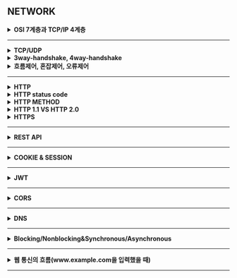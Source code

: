 ## NETWORK


<details>
    <summary><b>OSI 7계층과 TCP/IP 4계층</b></summary>

# OSI 7 계층

컴퓨터 네트워크 프로토콜 디자인과 통신을 계층으로 나누어서 설명한 것.

= 네트워크에서 통신일 일어나는 과정을 7가지 과정으로 나눈 것이다.

![Untitled](image/OSI.png)

## 왜 7 계층으로 나누었을까?

계층을 나눈 이유는 각 계층이 다른 계층에 대해 몰라도 되며, 그로 인해 각 계층의 캡슐화와 은닉이 가능하게 된다. 따라서 어떤 문제가 발생할 경우, 그 문제와 관련된 계층만 살펴보면 되며, 다른 계층을 신경 쓰지 않아도 된다.

사용자 관점에서 보면 통신이 일어나는 흐름을 한눈에 알아보기 쉽고, 이해하기가 쉬워지는 것도 있다.

<aside>
☁️ `TCP/IP` : 범용적으로 사용하는 TCP 프로토콜과 IP 프로토콜을 OSI 7계층에 맞추어 추상화 시킨 모델이다.

</aside>

## 각 7 계층 특징

### Physical Layer

`데이터 전달`

- 이 계층은 주로 전기적, 기계적, 기능적인 특성을 이용해서 **물리적인 통신 케이블**로 데이터를 전송하는 계층이다.
- 이 계층에서 사용되는 통신 단위는 비트(0과 1로 이루어진)로, 데이터를 전달하는 것에만 집중한다.
    - 즉, 데이터가 무엇인지, 내가 받아야 하는 데이터가 무엇인지, 어떤 에러가 있는지에 대해서는 전혀 신경쓰지 않는다.
- 데이터를 전기적인 신호로 변환해서 주고 받는 기능을 하며, 이 계층에는 대표적으로 통신 케이블, 리피터, 허브 등이 있다.

### Data Link Layer

`에러검출`, `흐름제어`

- **물리 계층을 통해 송수신 되는 정보의 오류과 흐름을 관리하여 안전한 정보의 전달을 수행할 수 있도록 도와주는 역할을 한다.**
    - 즉, 통신에서의 오류를 찾고 재전송하는 기능을 수행하는 계층이다.
    - 포인트 투 포인트 간 신뢰성 있는 전송을 보장하기 위한 계층이다.
- 데이터링크 계층에서는 **맥 주소(물리주소)**를 가지고 통신한다.
    - 또, 이 계층에서 주고 받는 것을 **프레임**이라고 하고, 대표적인 장비로는 브릿지, 스위치 등이 있다.
    - 물리주소 : 해당 네트워크에 연결된 접속 장치의 주소

### Network Layer

`라우팅`, `흐름제어`, `오류제어`

- 데이터를 목적지까지 가장 안전하고 빠르게 전달하는 기능을 가진다.
    - 이 계층의 주요 역할은 **라우팅**으로, 경로를 선택하고 주소를 정하고, 경로에 따라 패킷을 전달해준다.
        - 데이터를 연결하는 다른 네트워크를 통해 전달함으로써 인터넷이 가능하게 만드는 계층이다.
    - 이때에는 **IP 주소(논리주소)**를 사용한다.
        - 네트워크 관리자가 직접 주소를 할당하며, 계층적 구조를 가진다.
    - 라우팅, 흐름제어, 세그멘테이션, 오류 제어 등을 수행한다.

### Transport Layer

`흐름제어`, `오류제어`, `오류제어`, `혼잡제어`

- 통신을 활성화하기 위한 계층이다.
    - 보통 TCP 프로토콜을 이용하며, 포트를 열어서 응용 프로그램들이 전송을 할 수 있게 한다.
- 데이터가 왔다면 4계층에서 해당 데이터를 하나로 합쳐서 5계층으로 던져준다.
    - 메시지를 전송 가능한 세그먼트 단위로 캡슐화 하거나, 세그먼트를 다시 메시지로 재조립 하는 역할을 수행
    - 각 세그먼트도 순서번호를 가진다.
- 양 끝단의 사용자들이 신뢰성있는 데이터를 주고 받을 수 있도록 해주어, 상위 계층들이 데이터 전달의 유효성이나 효율성을 생각하지 않도록 해준다.
- 특정 연결의 유효성을 제어한다.
    - **패킷들의 전송이 유효한지 확인하고 전송 실패한 패킷들을 다시 전송한다는 것을 뜻한다.**

### Session Layer

`세션관리`

- 데이터가 통신하기 위한 논리적인 연결을 한다.
    - 목적지 주소를 붙인다.
    - 세션 계층은 네트워크 계층과 다르게 **응용 프로그램 관점에서 봐야 한다.**
        - 세션 설정, 유지, 종료, 전송 중단 시 복구 등의 기능을 가진다.
- 양 끝단의 응용 프로세스가 통신을 관리하기 위한 방법을 제공한다.
    - TCP/IP 세션을 만들고 없애는 책임을 진다.

### Presentation Layer

`데이터표현관리`

- 데이터 표현이 상이한 응용 프로세스의 독립성을 제공하고, 암호화 한다.
- 코드 간의 번역을 담당하여 사용자 시스템에서 데이터의 형식상 차이를 다루는 부담을 계층으로부터 덜어준다.
    - 인코딩, 암호화 등의 동작이 이 계층에서 이루어진다.

### Application Layer

`응용서비스`

- 최종 목적지로서, HTTP, FTP, Telnet 등과 같은 프로토콜이 있다.
- 통신 패킷들은 위의 프로토콜에 의해 모두 처리되며 우리가 사용하는 브라우저나 메일 프로그램 등은 보다 쉽게 프로토콜을 사용하게 해주는 응용 프로그램이다.
    - 즉, 모든 통신의 양 끝단은 HTTP 와 같은 프로토콜이지, 응용 프로그램이 아니다.
- 응용 프로세스와 직접 관계하여 일반적인 응용 서비스를 수행한다.
</details>

---

<details>
    <summary><b>TCP/UDP</b></summary>

### TCP vs UDP

> TCP : 인터넷 상에서 데이터를 메시지의 형태로 보내기 위해 IP와 함께 사용하는 프로토콜
>
- TCP는 **연결형 서비스를 지원**하는 프로토콜로 인터넷 환경에서 기본으로 제공한다.
    - **패킷을 전송하기 위해 논리적 경로를 배정한다.**
    - **가상회선 패킷 교환 방식**을 사용한다.


- 높은 신뢰성을 보장하며, 흐름 제어 및 혼잡 제어를 담당한다.
    - 3-handshaking, 연결 지향형 서비스로 높은 신뢰성을 가지는 것이다.
    - 전송 순서를 보장한다.
        - 패킷에 부여한 번호를 통해 순서를 파악한다.
- 연결 지향형이기 때문에 UDP보다 속도가 느리다.
    - 데이터의 흐름 제어나 혼잡 제어와 같은 기능을 하는데, 이 기능들은 CPU를 사용하기 때문에 속도에 영향을 준다.
- 전이중, 점대점 방식이다.

즉, TCP는 연속성 보다는 신뢰성 있는 전송이 중요할 때에 사용하는 프로토콜이라고 할 수 있다.

> UDP : 데이터를 데이터그램 단위로 처리하는 프로토콜
>
- **데이터그램**이란 독립적인 관계를 지니는 패킷이라는 뜻으로, UDP의 빠른 속도가 가능하도록 한다.
- **비연결형 프로토콜**로, 연결을 위해 할당하는 논리적인 경로가 없다.
    - 각각의 패킷은 다른 경로로 전송되고, 전송된 패킷은 다른 경로로 독립적으로 처리하게 된다.
    - 각 패킷은 최적의 경로를 선택하여 간다.
    - 즉, 패킷의 순서가 다를 수 있다는 것!
- 정보를 주고 받을 때 정보를 보내거나 받는 신호 절차를 거치지 않는다.
- UDP 헤더의 CheckSum 필드를 통해 최소한의 오류만 검출한다.
- 신뢰성이 낮지만, TCP보다 속도가 빠르다.
    - 패킷을 순서에 맡게 재조립하거나, 패킷에 순서를 부여하는 과정이 없고, 흐름 제어 또는 혼잡 제어와 같은 기능도 없기 때문에 속도가 빠르다.
    - 네트워크 부하가 적다는 장점이 있지만 신뢰성이 낮은 것이 단점이다.

즉, UDP는 신뢰성보다는 연속성이 중요한 서비스, 예를 들면 실시간 서비스에 자주 사용된다.
</details>

<details>
    <summary><b>3way-handshake, 4way-handshake</b></summary>

- 3-way handshaking 과정을 통해 연결을 설정하고, 4-way handshaking 을 통해 해제한다.
    - `3-handshaking` : 목적지와 수신지를 확실히 하여 정확한 전송을 보장하기 위해 세션을 수립하는 과정


    ☁️ 3-handshaking
    1. SYN : 클라이언트는 ISN을 담아 SYN을 보낸다.
    *(ISN : 새로운 TCP연결의 첫번째 패킷에 할당된 임의의 시퀀스 번호, 초기 네트워크 할당을 위한 고유 시퀀스 번호)*

    2. SYN + ACK : 서버는 클라이언트의 SYN을 수신하고, 서버의 ISN을 보내며 승인번호로 클라이언트의 ISN + 1을 보낸다.

    3. ACK : 클라이언트는 서버의 ISN + 1 한 값인 승인번호를 담아 ACK를 서버에 보낸다.

  이 과정을 통해 신뢰성이 구축된다.


    ☁️ 4-handshaking
    1. 클라이언트가 연결을 닫으려고 할 때 FIN으로 설정된 세그먼트를 보낸다.
    그리고 클라이언트는 FIN_WAIT_1 상태로 들어가고 서버의 응답을 기다린다.

    2. 서버는 클라이언트로 ACK라는 승인 세그먼트를 보낸다. 그리고 해당 서버는 CLOSE_WAIT 상태에 들어간다. 그리고 클라이언트는 FIN_WAIT_2 상태에 들어간다.

    3. 서버는 ACK를 보내고 일정 시간 후에 클라이언트에 FIN이라는 세그먼트를 보낸다.

    4.  클라이언트는 TIME_WAIT 상태가 되고 다시 서버로 ACK를 보내서 서버는 CLOSED 상태가 된다.
        이후 클라이언트는 **어느 정도의 시간을 대기한 후** 연결이 닫히고 클라이언트와 서버의 모든 자원의 연결이 해제된다.

        ———————————————————————————————————————————-

        **왜 일정 시간을 기다리고 끝낼까?** 🤔
        
        → 첫번째는 `지연 패킷`이 발생할 경우를 대비하기 위함이다. 패킷이 뒤늦게 도달하고 이를 처리하지 못한다면 데이터 무결성 문제가 발생한다.

  두번째는 `두 장치가 연결이 닫혔는지 확인`하기 위함이다. 만약 서버가 끝내도 된다라고 보내는 상태에서 닫히게 되면 다시 새로운 연결을 하려고 할 때 서버의 상태가 줄곧 끝내도 된다는 상태이기 때문에 접속 오류가 나타나게 된다.

</details>

<details>
    <summary><b>흐름제어, 혼잡제어, 오류제어</b></summary>

`흐름제어`

- 데이터를 송신하는 곳과 수신하는 곳의 **데이터 처리 속도를 조절**하여 수신자의 버퍼 오버플로우를 방지하는 것.

`혼잡제어`

- 네트워크 내의 패킷 수가 넘치게 증가하지 않도록 방지하는 것.

`오류제어`

- 전송시 오류나 분실한 프레임을 찾아 재전송
- 프레임 중복을 막기 위한 메커니즘도 사용한다.

`접근제어`

- 같은 링크에 다수 장치가 연결되어 있을 때, 주어진 순간에 링크를 사용하는 장치 결정
</details>

---

<details>
    <summary><b>HTTP</b></summary>

# HTTP

- HTTP란 서버/클라이언트 모델을 따라 데이터를 주고 받기 위한 프로토콜이다.

  → 수신자 측에 의해 요청이 초기화되는 프로토콜이다.

- 인터넷에서 하이퍼텍스트를 교환하기 위한 통신 규약으로 80번 포트를 기본 포트로 사용하고 있다.
  - 서버가 80번 포트에서 요청을 기다리고 있고, 클라이언트는 80번 포트로 요청을 보내게 된다.
- HTTP는 World-Wide-Web 기반에서 세계적인 정보를 공유하는데 큰 역할을 하였다.

## HTTP 구조

- HTTP는 애플리케이션 레벨의 프로토콜로, TCP/IP 위에서 작동한다.
- 상태를 가지지 않는 무상태(Stateless) 프로토콜이고, Method, Path, Version, Headers, Body 등으로 구성된다.
- 클라이언트가 요청(request)하면 서버가 응답(reponse) 하는 형태이다.
- HTTP는 평문 그대로를 담아 전달하기 때문에 보안 측면에서는 우수하지 않다.

### 클라언트와 서버를 분리한 이유?

- 클라이언트는 UI에 집중할 수 있고, 서버는 데이터를 다루는 데에만 집중할 수 있다.
  - 즉, 각 역할을 나누고 해당 역할에만 책임을 부여하여 독립적으로 고도화할 수 있게 하였다.

## HTTP 특징

### 무상태성(stateless)

- `무상태` : 클라이언트와 서버 사이에 **상태를 유지하지 않는다.**
  - 통신에 필요한 모든 상태 정보를 클라이언트가 가지고 있고, 서버와 통신하는 경우 데이터를 실어보낸다.
    - 서버의 관점에서는 단순히 데이터를 받아 응답만 해주면 되기 때문에 **상태 유지에 대한 부하가 감소한다.**
    - 상태 정보를 서버가 저장하지 않으므로 특정 서버에서 문제가 있을 경우 **다른 서버를 사용해서 다시 요청을 처리할 수 있다.**

      → 만약 상태가 있는 서버라면 해당 상태 값을 다른 서버는 모르기 때문에 대신 사용할 수 없음.

- 따라서 서버 확장(스케일아웃)이 용이하다는 장점이 따라오지만, 항상 클라이언트가 요청에 필요한 데이터를 담아 전달하기 때문에 메모리를 더 많이 사용하게 된다는 단점이 있다.
- 따라서 HTTP 통신은 데이터를 전송할 때마다 연결하고 바로 끊어버린다.


    🤔 HTTP 통신에서 상태를 유지할 수 있는 방법은 없을까?
    - 쿠키 : 브라우저에 저장하는 것을 말한다.
    - 세션 : 서버에 사용자 정보를 저장하는 것을 말한다.
    - 토큰 : 보호할 데이터를 토큰화하여 원본 데이터 대신 인증용으로 사용하는 것을 말한다.


### 비연결성(Connectionless)

- HTTP는 연결을 유지하지 않는다.
  - 이 특징 덕분에 서버 자원을 매우 효율적으로 사용할 수 있다.
- 연결이 유지되지 않기 때문에 연결을 위한 리소스가 줄게 되어 더 많은 요청을 처리할 수 있게 된다.
- 하지만 매번 요청마다 다시 연결을 새롭게 해야한다는 것이므로, 연결/해제에 대한 오버헤드가 발생한다는 단점도 있다.
- HTTP는 해당 문제를 해결하기 위해 `HTTP 지속 연결(KeepAlive)`이라는 것을 통해 해결하고자 한다.
  - 소켓 연결을 일정 시간 동안 더 유지함으로써, 필요한 자원들을 모두 다운받을때까지 연결이 종료되지 않고, 요청/응답이 반복된 뒤 종료된다.
</details>

<details>
    <summary><b>HTTP status code</b></summary>

## HTTP 상태코드

- 클라이언트가 보낸 요청의 처리 상태를 응답에서 알려주는 기능을 한다.
- 100 ~ 500번대 숫자로 이루어져 있다.
- `1XX` (정보) : 서버가 요청을 수신했으며, 계속 처리 중임을 나타내는 **중간 응답**이다.
- `2XX` (성공) : 클라이언트의 요청이 성공했음을 나타낸다.
- `3XX`(리디렉션) : 클라이언트가 요청을 완료하기 위해 **리디렉션과 같은 추가 작업을 수행해야 함**을 나타낸다.
- `4XX` (클라이언트 오류) : 누락되거나 잘못된 매개변수와 같은 클라이언트 요청으로 오류가 있음을 나타낸다.
- `5XX` (서버 오류) : 요청을 처리하는 동안 서버 측에서 오류가 발생했음을 나타낸다.
</details>

<details>
    <summary><b>HTTP METHOD</b></summary>

## HTTP 메서드

- 서버에 주어진 리소스에 수행하길 원하는 행동, 서버가 수행해야 할 동작을 지정하는 요청을 보내는 방법에 해당한다.
- 주요 메소드
  - `GET` : 리소스 조회
    - 정적 자원을 조회할 수 있고, 동적 자원도 조회할 수 있다.
      - 동적 자원은 쿼리 파라미터, Path 파라미터 등을 활용하며 조회할 수 있다.
  - `POST` : 요청 데이터 처리, 주로 등록에 사용한다.
    - 메시지 바디에 요청에 필요한 데이터를 전달하면 서버가 해당 바디의 데이터를 처리하여 업데이트한다.
    - 주로 전달된 데이터로 신규 리소스를 등록하거나 프로세스를 처리하는데에 사용한다.
  - `PUT` : 리소스를 대체(덮어쓰기), 해당 리소스가 없으면 생성한다.
    - 리소스를 대체(수정)하는 메소드
    - 있으면 수정하고, 없으면 새로 생성한다.
  - `PATCH` : 리소스 부분 변경
    - 리소스 일부 부분을 변경하는 메소드
  - `DELETE` : 리소스 삭제
- 기타 메소드
  - HEAD : GET과 동일하지만 메시지 부분(Body)을 제외하고, 상태 줄과 헤더만 반환
    - 리소스를 받지 않고 찾는 것만 원하는 경우, 즉 상태 코드만 확인하고 싶은 경우 사용할 수 있다.
  - OPTIONS : 대상 리소스에 대한 통신 가능 옵션(메서드)을 설명(주로 CORS에서 사용)
    - 본 요청을 하기 전에 안전한지 미리 검사하는 것으로, 서버의 지원 가능한 HTTP 메서드와 출처를 응답 받아 CORS 정책을 검사하기 위해 사용한다.
  - CONNECT : 대상 자원으로 식별되는 서버에 대한 터널을 설정
  - TRACE : 대상 리소스에 대한 경로를 따라 메시지 루프백 테스트를 수행
    - 일종의 검사용으로 서버에 도달 했을 때 최종 패킷의 요청 패킷 내용을 받을 수 있어, 요청했던 패킷 내용과 응답 받은 패킷 내용을 비교하여 변조 유무를 확인할 수 있다.



    ☁️ HTML Form은 GET과 POST만 가능하다.
    HTML Form을 통해 전송된 데이터는 쿼리 파라미터로 전달된다.

--

    ☁️ PUT vs PATCH
    PUT 메소드는 요청한 URI에 담긴 페이로드의 자원으로 대체하는 메서드라고 설명한다. 여기서 대체한다는 의미는 자원을 변경하기도 하는 것이고, 새로운 자원으로 교체한다는 뜻도 있다.

    1. 만약 요청한 URI 아래에 자원이 존재하지 않는다면
    자원이 존재하지 않으면 앞서 말한 것처럼 새로운 자원으로 저장한다.

    2. 요청한 URI 아래에 자원이 존재한다면
    페이로드에 담긴 정보를 이용하여 새로운 자원을 만들어 기존에 존재하던 자원을 대체한다.
    —————————————————————————————————————————————-
     PATCH 메소드는 요청한 자원에 대한 부분적인 수정을 적용하기 위한 메서드로, **PUT 메서드를 사용하는 클라이언트는 해당 자원의 상태를 모두 알고 있다고 가정되어야 한다**는 주의점이 있다.

    즉, PUT 메서드를 통해 전달된 페이로드만으로도 자원의 전체 상태를 나타낼 수 있어야 한다는 것이다.
    PUT 메서드를 통해 전달되는 페이로드는 새로운 자원으로 대체될 수 있기 때문에 반드시 완전한 상태를 가져야 하고, 만약 그렇지 않으면 null 값을 가진 빈 필드가 존재할 수 있게 된다.

    하지만 PATCH 메소드는 그렇지 않기 때문에 부분적인 수정으로 사용할 수 있는 것이다.
    이 부분은 `멱등성`에서 더욱 드러난다.


### 멱등성

- **여러 번 동일한 요청을 보냈을 때 서버에 미치는 의도된 영향이 동일한 경우**, 멱등성이 있다고 말한다.
- SAFE 요청들(GET, HEAD 등)에 더해 PUT, DELETE 가 멱등한 메소드이다.
- 멱등성은 왜 필요할까? 🤔
  - `요청의 재시도` 때문이다.
  - HTTP 요청이 멱등하다면 요청이 실패한 경우 재요청을 보내도 의도한 결과가 동일하기 때문에 안전하다. 하지만 멱등하지 않다면 의도한 결과가 아닌 예상치 못한 결과를 초래할 수 있다.
  - 따라서, 클라이언트는 멱등성을 고려하여 재시도 요청을 시도해야 한다.
- **POST와 PATCH 메서드는 멱등하지 않은 메서드이다.**
  - POST는 새로운 리소스를 계속해서 생성하기 때문에 동일한 요청을 여러번 보내면 동일한 리소스가 여러 개 생길 수 있기 때문이다.
  - PATCH는 메서드 자체가 멱등이면서 멱등이지 않게 설계할 수 있기 때문이다.
    - 예를 들어, 단순히 리소스를 수정하도록 구현되어 있다면 멱등성을 가질 수 있지만, 해당 요청에 의해 값이 일정하게 증가하도록 하거나, 요청에 의존하여 값이 변경된다면 해당 요청은 멱등성을 가지지 않는다.
- **DELETE 메서드가 멱등한 메서드인 이유는?**
  - DELETE 요청을 처음에 보내면 해당 리소스는 성공적으로 삭제될 것이다. 그 이후 동일한 요청을 보냈을 때 리소스가 존재하지 않기 때문에 DELETE 요청은 처리되지 않고 404 NOT FOUND를 반환할 것이다. 따라서, 의도한 결과가 그대로 유지되기 때문에 멱등하다고 한다.
</details>

<details>
    <summary><b>HTTP 1.1 VS HTTP 2.0</b></summary>

## HTTP 1.1 vs HTTP 2.0

### HTTP 1.1

- 현재 가장 많이 사용하는 버전이며, **기본적으로 커넥션 하나당 하나의 요청을 처리하도록 설계되어 있다.**
  - 그렇기 때문에 동시 전송 문제와 다수의 리소스를 처리하기에 속도와 성능 이슈를 가지고 있다.
  - 이로 인해 HTTP 1.1이 가진 문제는 다음과 같다.
    - `Head Of Line Blocking`(특정 응답 지연) : 우선 처리 요청의 응답이 지연되어 다음 요청이 무한 대기 상태가 된다.
    - `Round Trip Time` 증가 : 하나의 커넥션에 하나의 요청을 처리하기 때문에 요청별로 커넥션이 생성되며, 이로 인해 3-way handshake가 반복적으로 일어나게 되어 불필요한 Round Trip Time이 증가하게 되어 네트워크 지연을 초래하는 것.
    - `헤비한 헤더 구조` : 매 요청마다 중복된 헤더값을 전송하게 되어 헤더 값이 크다.
- HTTP 1.1에 추가된 기능은 다음과 같다.
  - `Persistent connection` (지속 연결)
  - `Pipelining` : 하나의 커넥션에서 응답을 기다리지 않고 순차적인 여러 요청을 연속적으로 보내 그 순서에 맞춰 응답을 받는 방식으로 지연 시간을 줄인다.
    - 하지만 Head Of Line Blocking과 같이 문제점이 많아 없어졌다.
- 우리가 대부분 이용하는 기능은 HTTP 1.1에 만들어진 것이며 2는 성능 개선에 초점을 맞추었다.

### HTTP 2.0

- HTTP 1.1을 해결하고자 등장하였으며, HTTP 2.0은 성능 뿐만 아니라 속도 면에서도 1.1 보다 월등했다.
- `Multiplexed Streams`
  - 한 커넥션에 여러 개의 메시지를 동시에 주고 받을 수 있다.
- `Stream Prioritization`
  - 요청 리소스간의 의존관계(우선순위)를 설정할 수 있다.
  - 리소스 간의 우선순위를 정해 더 빠르게 처리할 수 있는 요청을 먼저 처리하도록 할 수 있어 지연을 방지할 수 있다.
- `Server Push`
  - HTML 문서 상에 필요한 리소스를 클라이언트 요청 없이 보낼 수 있다.
- `Header Compression`
  - Header 정보를 HPACK 압축방식을 이용하여 압축 후 전송한다.
</details>

<details>
    <summary><b>HTTPS</b></summary>

# HTTPS

<aside>
☁️ HyperText Transfer Protocol over Secure Socket Layer

</aside>

- **HTTP의 보안적 약점을 보완한 프로토콜이다.**
- TCP 연결이 이루어진 후 TLS를 통해 암호화 설정이 되고 통신을 하는 방식으로 이루어진다.
- HTTPS는 기본 TCP/IP 포트로 443번 포트를 사용한다.
- 소켓 통신에서 일반 텍스트를 이용하는 대신에, 웹 상에서 정보를 암호화하는 **`SSL`이나 `TLS 프로토콜`을 통해 세션 데이터를 암호화한다.**
  - SSL, TLS 모두 기밀성, 데이터 무결성, ID 및 디지털 인증서를 사용한 인증을 제공하는 것이다.
  - 이를 통해 데이터의 적절한 보호를 보장한다.
  - 보호의 수준은 웹 브라우저에서의 구현 정확도와 서버 소프트웨어, 지원하는 암호화 알고리즘에 달려있다.

## SSL과 TLS

- SSL 인증서는 사용자가 사이트에서 제공하는 정보를 암호화한다.
- TLS 안에 SSL이 속한다.

### 인증서의 장점

- 암호화되어 전송되는 데이터는 중간에 누가 훔치거나 조작하려해도 암호화되어 있어 해독할 수 없다.
- 클라이언트가 접속하려는 서버가 신뢰할 수 있는 서버인지 확인할 수 있다.
  - 자신이 가진 공개키로 해독이 가능하다면 자신이 요청한 서버가 연결되는 비밀키로 암호화했다는 것이 보장되기 때문에
- SSL 통신에 사용할 공개키를 클라이언트에게 제공한다.

## HTTPS 의 원리

- 공개키 알고리즘 방식을 사용한다.
  - 암호화, 복호화할 수 있는 서로 다른 키를 이용한 암호화 방식을 사용하는 것.
  - **공개키로 암호화 하면 개인키로만 복호화 할 수 있다.** = 개인키는 소유한 사람만 가지므로 소유한 사람만 볼 수 있다.
  - **개인키로 암호화 하면 공개키로만 복호화할 수 있다.** = 공개키는 모두 공개되어 있으므로 인증된 정보임을 알려 신뢰성을 보장할 수 있다.
- 공개키 알고리즘 방식은 대칭키에 비해 느리다.
  - 그래서 **실제 전송되는 데이터의 암호화에는 대칭키 암호화 방식**을 사용하고 **키 교환에 공개키 암호화를 사용**하여 속도를 해결하고 있다.
  - HTTPS 연결 과정에서 서버와 클라이언트는 세션키를 교환한다.
    - 세션키 : 데이터를 암호화하기 위해 사용되는 대칭키
    - 세션키를 주고받기 위해 공개키(비대칭키) 방식을 사용한다.

## HTTPS의 동작 과정

1. 클라이언트가 서버로 최초 연결을 시도한다.
2. 서버는 공개키(인증서)를 클라이언트에게 넘겨준다.
3. 클라이언트는 인증서의 유효성을 검사하고 세션키를 발급한다.
4. 클라이언트는 세션키를 보관하고 추가로 서버의 공개키로 세션키를 암호화하여 서버로 전송한다.
5. 서버는 개인키로 세션키를 복호화하여 세션키를 얻고, 클라이언트와 동일한 세션키를 가지게 되어 데이터 전달이 가능해진다.
</details>

---

<details>
    <summary><b>REST API</b></summary>

# REST

    ✏️ Representational State Transfer


- 자원을 이름(자원의 표현)으로 구분하여 해당 자원의 상태(정보)를 주고 받는 모든 것.
- REST는 기본적으로 웹의 기존 기술과 HTTP 프로토콜을 그대로 활용하기 때문에 웹의 장점을 최대한 활용할 수 있는 아키텍쳐 스타일이다.
  - 네트워크 상에서 Client와 Server 사이의 통신 방식 중 하나이다.
- 자원의 표현으로 자원의 상태를 전달한다.
  - 자원 : 해당 소프트웨어가 관리하는 모든 것
  - 자원의 표현 : 그 자원을 표현하기 위한 이름
  - 데이터가 요청되어지는 시점에서 자원의 상태(정보)를 전달한다.
- 즉, HTTP URI를 통해 자원을 명시하고 HTTP 메소드를 통해 해당 자원에 대한 CRUD Operation을 적용하는 것을 의미한다.

> *REST는 자원 기반의 구조 설계의 중심에 Resource가 있고 HTTP 메소드를 통해 리소스를 처리하도록 설계된 아키텍쳐를 의미한다. 이미지, 텍스트, DB 내용 등의 모든 자원에 대해 고유한 ID를 부여하고 그것을 HTTP URI에 부여한다.*
>

## REST 아키텍쳐가 필요한 이유는?

- 애플리케이션 분리 및 통합이 가능해진다.
- 다양한 클라이언트를 도입할 수 있다.
  - 최근 서버 프로그램은 다양한 브라우저와 안드로이드, IOS와 같은 모바일에도 통신이 가능해야 한다.
  - 멀티 플랫폼에 대한 지원을 위해 서비스 자원에 대한 아키텍쳐를 세우고 이용한 방법을 모색한 결과가 REST이다.


### REST 아키텍쳐의 장점

- HTTP 프로토콜의 인프라를 그대로 사용하므로 REST API 사용을 위한 별도의 인프라를 구축할 필요가 없다.
  - HTTP 프로토콜의 사용으로 HTTP를 사용하는 모든 플랫폼에서 사용이 가능하다.
- REST API 메시지가 의도하는 바를 명확하게 나타내므로 의도하는 바를 쉽게 파악할 수 있다.
- 서버와 클라이언트의 역할을 명확하게 분리한다.

### REST 아키텍쳐의 단점

- HTTP 메소드 형태가 제한적이다.
- 구형 브라우저가 아직 제대로 지원해주지 못하는 부분이 존재한다.

## REST 구성 요소

- 자원(Resource)
  - 모든 자원에 고유한 ID가 존재하고 이 자원은 서버에 존재한다.
  - 자원을 구별하는 고유한 ID가 있으며, 그 ID는 HTTP URI이다.
  - 클라이언트는 URI를 이용하여 특정 자원을 지정하고 해당 자원의 상태(정보)에 대한 조작을 서버에 요청한다.
- 행위(Verb)
  - HTTP 프로토콜의 메소드를 사용한다.
  - HTTP 프로토콜은 GET, POST, PUT, DELETE와 같은 메서드를 제공한다.
- 표현(Representation of Resource)
  - 클라이언트가 자원의 상태(정보)에 대한 조작을 요청하면 서버는 이에 적절한 응답을 보낸다.
  - REST에서 하나의 자원은 JSON, XML, TEXT, RSS 등 여러 형태의 표현으로 나타내어질 수 있다.
  - JSON 혹은 XML을 통해 데이터를 주고 받는 것이 일반적이다.


## REST 특징

### 서버-클라이언트 구조

- 자원이 있는 쪽이 서버, 자원을 요청하는 쪽이 클라이언트이다.
  - REST 서버 : API를 제공하고 비즈니스 로직 처리 및 저장을 책임진다.
  - 클라이언트 : 사용자 인증이나 context(세션, 로그인 정보) 등을 직접 관리하고 책임진다.
- 서로 간 의존성이 줄어든다.

### 무상태

- HTTP 프로토콜은 무상태 프로토콜이므로 REST 역시 무상태성을 갖는다.
- 클라이언트의 context를 서버에 저장하지 않난다.
  - 세션과 크키와 같은 context 정보를 신경쓰지 않아도 되므로 구현이 단순해진다.
- 서버는 각각의 요청을 완전히 별개의 것으로 인식하고 처리한다.
  - 각 API 서버는 클라이언트의 요청만을 단순 처리한다.
  - 이전의 요청이 다음의 요청에 연관되지 않고 독립적이다.
  - 서버 처리 방식에 일관성을 부여하고 부담이 줄어들며, 서비스의 자유도가 높아진다.

### 캐시 처리 가능

- 웹 표준 HTTP 프로토콜을 그대로 사용하므로 웹에서 사용하는 기존의 인프라를 그대로 활용할 수 있다.
  - HTTP 가 가진 기능 중 캐싱 기능을 적용할 수 있다.
- 대량의 요청을 효율적으로 처리할 수 있다.
- 캐시 사용을 통해 응답 시간이 빨라지고, REST 서버 트랜잭션이 발생하지 않기 때문에 전체 응답시간, 성능, 서버의 자원 이용룰을 향상시킬 수 있다.

### 계층화

- 클라이언트는 REST API 서버만 호출한다.
- REST 서버는 다중 계층으로 구성될 수 있다.
  - 순수 비즈니스 로직을 수행하고 그 앞단에 보안, 로드밸런싱, 암호화, 사용자 인증 등을 추가하여 구조 상의 유연성을 줄 수 있다.
- 프록시 게이트웨이 같은 네트워크 기반의 중간 매체를 사용할 수 있다.

### 인터페이스 일관성

- URI로 지정한 리소스에 대한 조작이 통일되고 한정적인 인터페이스로 수행한다.
- HTTP 표준 프로토콜에 따르는 모든 플랫폼에서 사용이 가능하며, 특정 언어나 기술에 종속되지 않는다.

# REST API

## API란

- 정의 및 프로토콜 집합을 사용하여 두 소프트웨어 구성 요소가 서로 통신할 수 있게 하는 메커니즘이다.
- 요청과 응답을 사용하여 두 애플리케이션이 서로 통신하는 방법을 정의한 것이라고 할 수 있다.
  - 개발자가 요청과 응답을 구성하는 방법에 대한 정보가 담겨있다.

## REST API란

- REST 기반으로 서비스 API를 구현한 것을 말한다.
- 최근 OPEN API, 마이크로 서비스 등을 제공하는 업체 대부분은 REST API를 제공한다.
- 시스템을 분산해 확장성과 재사용성을 높여 유지보수 및 운용을 편리하게 할 수 있다.

## REST API 설계 기본 규칙

### ⚖️ URI는 정보의 자원을 표현해야 한다.

- 자원은 동사보다는 `명사`를, 대문자보다는 `소문자`를 사용해야한다.
- 자원의 하나에 대한 이름으로는 단수 명사를 사용해야 한다.
- 자원의 모음에 대한 이름으로는 복수 명사를 사용해야 한다.
- 클라이언트에서 사용하는 자원 저장소 이름으로는 복수 명사를 사용해야 한다.

### ⚖️ 자원에 대한 행위는 HTTP Method로 표현한다.

- HTTP URI에 HTTP Method가 들어가면 안된다.
- URI에 행위에 대한 동사 표현이 들어가면 안된다.
- 경로 부분 중 변하는 부분은 `유일한 값`으로 대체한다.

### ⚖️ 슬래시 구분자는 계층 관계를 나타내는데 사용한다.

- URI 마지막 문자로 슬래스(/)를 포함하지 않는다.
  - 혼동을 주지 않기 위해 URI 경로의 마지막에는 슬래시(/)를 사용하지 않는다.
- URI에 포함되는 모든 글자는 리소스의 유일한 식별자로 사용되어야 하며, URI가 다르다는 것은 리소스가 다르다는 것이다.

### ⚖️ 하이픈은 가독성을 위해 사용하며, 밑줄은 사용하지 않는다.

- 하이픈(-)은 불가피하게 긴 URI 경로를 사용하게 된 경우에 가독성을 위해 사용한다.
- 밑줄은 보기 어렵거나 밑줄 때문에 문자가 가려지기도 하기 때문에 가독성을 위해 사용하지 않는다.

### ⚖️ 파일 확장자는 URI에 포함하지 않는다.

- REST API에서는 메시지 바디 내용의 포맷을 나타내기 위한 파일 확장자를 URI안에 포함시키지 않는다.
  - Accept Header를 사용하여 파일 확장자를 나타낸다.

## RESTful

- 일반적으로 REST라는 아키텍쳐를 구현하는 웹 서비스를 나타내기 위해 사용되는 용어이다.
- REST API를 제공하는 웹 서비스를 RESTful 하다고 할 수 있다.
- 이해하기 쉽고 사용하기 쉬운 REST API를 만드는 것이 목적이며, 성능 향상에 궁극적인 목표가 있는 것은 아니다.
</details>

---

<details>
    <summary><b>COOKIE & SESSION</b></summary>
</details>

---

<details>
    <summary><b>JWT</b></summary>

## 왜 토큰 기반의 인증을 더 사용할까?

### 쿠키

- 보안에 취약하다.
  - 요청시 쿠키의 값을 그대로 보내기 때문에 유출 및 조작 당할 위험이 존재한다.
- 쿠키에는 용량 제한이 있어 많은 정보를 담을 수 없다.
- 웹 브라우저마다 쿠키에 대한 지원 형태가 다르기 때문에 브라우저 간 공유가 불가능하다.
- 쿠키의 사이즈가 커질수록 네트워크에 부하가 심해진다.

### 세션

- 세션 ID 자체에는 유의미한 개인정보를 담고 있지 않아 노출되어도 상관없지만, 해커가 ID 자체를 탈취하여 클라이언트인척 위장할 수 있다는 한계가 존재한다.
  - 세션 ID를 서버에 저장해놔야 하기 때문에 Stateless를 위배한다. 즉, 클라이언트의 인증 상태를 저장해두는 것이기 때문에 stateful 하다.
- 서버에서 세션 저장소를 사용하기 때문에 요청이 많아지면 서버에 부하가 심해진다.
  - 데이터베이스에 세션 정보를 가지고 있어 이를 조회하는 과정이 필요하기 때문에 많은 오버헤드가 발생한다.

### 토큰 기반

- 클라이언트에 토큰이 저장되기 때문에 서버의 부담을 덜 수 있다.
- 토큰 자체에 데이터가 들어있기 때문에 클라이언트에게 받은 후에 위조되었는지 판별이 가능하다.
- 웹 뿐만 아니라 앱 환경에서도 사용가능하다.

**토큰 사용 방식의 단점**

- 쿠키/세션과 다르게 토큰 자체의 데이터 길이가 길어, 인증 요청이 많아질수록 네트워크 부하가 심해질 수 있다.
- Payload 자체는 암호화되지 않기 때문에 유저의 중요한 정보는 담을 수 없다.
- 토큰을 탈취당하면 대처하기가 어렵다.
  - 따라서 사용 기간을 제한하는 식으로 극복하고 있다.

# JWT

<aside>
☁️ JSON Web Token

</aside>

- 인증에 필요한 정보들을 암호화시킨 JSON 토큰
- HTTP 헤더에 토큰을 실어 서버가 클라이언트를 식별하는 방식이다.
- JSON 데이터를 Base64 URL-safe Encode를 통해 인코딩하여 직렬화한 것이며, 토큰 내부에 위변조 방지를 위해 개인키를 통한 전자서명도 들어있다.
- 사용자가 JWT를 헤더에 담은 요청을 보내면 서버는 해당 토큰의 서명을 검증하는 과정을 통해 인증이 완료된다.
- 어찌됐든 JWT는 흔히 사용할 수 있는 인코딩 알고리즘을 사용하고 있기 때문에 해당 서버가 아니더라도 그 값들을 확인할 수 있다.
  - 따라서, payload에는 단순히 식별을 하기 위한 정보만을 담아두어야 한다.

> *payload의 내용이 디코드되어 확인될 수 있어도 상관 없도록 비민감정보이면서 식별할 수 있는 값이여야 하고, 해당 토큰이 유효한지 서버에서 반드시 확인하여, 이것이 믿을만한 정보인지 확인해야 한다. 토큰이 노출되어도 전자 서명은 비밀키가 유출되지 않았다면 복호화가 불가능하기 때문이다. 즉, 토큰의 진짜 목적은 정보보호가 아닌 위조 방지이다.*
>

## JWT 구조

![jwt.jpeg](image/jwt.jpeg)

- JWT는 `.`을 구분자로 세가지 구성으로 되어있다.
- `Header` : JWT에서 사용할 타입과 해시 알고리즘의 종류가 담겨있다.
- `Payload` : 서버에서 첨부한 사용자 권한 정보와 데이터가 담겨있다.
- `Signature` : Header, Payload를 Base64 URL-safe Encode를 한 후 Header에 명시된 해시 함수를 적용하고, 개인키로 서명한 전자 서명이 담겨있다.

## JWT를 이용한 인증과정

1. 사용자가 ID, PW를 입력하여 서버에 로그인 인증을 요청한다.
2. 서버에서 클라이언트로부터 인증 요청을 받으면 Header, PayLoad, Signature를 정의한다. Header, PayLoad, Signature 를 각각 Base64로 한번 더 암호화하여 JWT를 생성하고 이를 쿠키에 담아 클라이언트에게 발급한다.
3. 클라이언트는 서버로부터 받은 JWT를 로컬 스토리지에 저장한다. (다른 곳에 저장할 수도 있음) 이제 API를 서버에 요청할 때 Authorization 헤더에 Access Token을 담아서 보낸다.
4. 서버는 클라이언트가 헤더에 담은 토큰을 꺼내 해당 서버가 발행한 토큰인지 일치 여부를 확인하고, 확실한 것이라면 인증을 통과시키고, 아니면 인증되지 않은 사용자라고 판단하여 통과시키지 않는다.
5. 클라이언트가 서버에 요청을 했는데, 해당 토큰의 유효시간이 만료되면 클라이언트는 **Refresh Token**을 이용하여 서버로부터 새로운 Access Token을 발급받는다.

## Refresh Token

- 토큰을 탈취당하면 아주 위험하며, 대처할 수 있는 방법이 없기 때문에 보통 토큰의 유효시간을 아주 짧게 두어 혹시라도 모를 탈취를 통한 위험을 방지한다.
- 하지만 유효시간이 짧으면 사용자가 서비스에 계속 머무르는 동안 아주 잦은 시간마다 인증을 새롭게 해야한다는 불편함이 존재하게 된다.
- 그래서 이것을 Refresh Token을 사용하여 이중으로 나누어 인증을 하는 방식으로 사용한다.
- 모두 똑같은 토큰이지만, Refresh Token은 새로운 Access Token을 발급하기 위한 토큰으로 짧은 수명을 가지는 Access Token에게 새로운 토큰을 발급해주기 위해 사용한다.
  - 해당 토큰은 보통 데이터베이스에 유저 정보와 같이 기록되어 있다.

> Access Token을 재발급에 관여하는 토큰의 역할을 한다.
>

- Refresh Token은 긴 유효시간을 가지면서, Access Token이 만료되었을 때 새로 재발급해주는 열쇠가 된다.
- 만료된 Access Token을 서버에 보내면 서버는 같이 보내진 Refresh Token을 DB에 있는 것과 비교해서 일치하면 다시 Access Token을 재발급하는 간단한 원리를 가진다.
- 사용자가 로그아웃 하면 저장소에서 Refresh Token을 삭제하여 사용이 불가능하도록 하고, 새로 로그인하면 서버에서 다시 재발급해서 DB에 저장한다.
</details>

---

<details>
    <summary><b>CORS</b></summary>


    ✏️ Cross-Origin Resource Sharing


- **교차 출처 리소스 공유 정책**이라고 한다.

## SOP, Same Origin Policy

동일한 출처에 대한 정책으로, 동일한 출처에서만 리소스를 공유할 수 있도록 하는 것이다. 동일 출처 서버에 있는 리소스는 자유롭게 가져올 수 있지만, 다른 출처 서버에 있는 이미지나 유튜브 영상 같은 리소스는 상호작용이 불가능하다.

### SOP 정책이 필요한 이유는?

출처가 다른 두 어플리케이션이 자유롭게 소통할 수 있는 환경은 사실 꽤 위험한 환경이다. CSRF(Cross-Site Request Forgery)나 XSS(Cross-Site Scripting) 등의 방법을 이용해서 자신의 어플리케이션에 해커가 심어놓은 코드가 실행되어 개인 정보를 가로 챌 수 있기 때문이다.

따라서, 이런 악의적인 경우를 방지하기 위해 동일 출처 정책으로 **다른 출처의 스크립트가 실행되지 않도록** 사전에 브라우저에서 방지하도록 하는 것이 목표이다.

# COSR란

Cross Origin Resource Sharing의 약자로 브라우저의 현재 웹 페이지가 이 페이지를 받은 서버가 아닌 다른 서버의 자원을 호출하는 것을 의미한다. 웹 브라우저에서 **외부 도메인 서버와 통신할 때 허락을 구하고 거절하기 위해 HTTP-header를 이용하는 메커니즘을 CORS라고 한다.**

CORS 정책은 서버에 저장되어 있고 서버가 클라이언트를 대상으로 리소스의 허용 여부를 결정하기 때문에 저장된 CORS 정책(허용하고자 하는 URL 정보)을 브라우저에서 보내주는 일을 서버가 담당하게 된다. 하지만 정작 CORS 정책을 받아서 **검증하는 것은 브라우저가 한다.**

정리하면, 브라우저는 HTTP 요청을 할 때 CORS 검증을 해야하는 상황인지 판단하고 서버에게 응답 받은 CORS 검증 요청 결과에 따라 해당 http 요청을 처리하거나, 취소시키고 에러를 반환한다.

## Origin, 출처란?

URL 구조에서의 `Protocol`, `Host`, `Port`를 합친 것을 말한다.

즉, cross origin → **다음 중에 하나라도 다른 경우**에 cross origin 오류가 발생하는 것이다.

- 프로토콜 : http에서 https로 요청하는 경우
- 도메인 : domain1.com 에서 domain2.com 으로 요청하는 경우
- 포트 번호 : 8080번 포트에서 3000번 포트로 요청하는 경우

### Cross Origin Policy를 사용하는 이유

- 클라이언트와 서버의 도메인을 따로 유지하는 경우 필요하다.
- 외부 API를 연동하여 사용하면 App과 외부 API의 origin이 달라 자원 공유가 불가능한 상황이 발생한다.
- origin을 cross 할 수 있게 하여 서로 다른 도메인, 포트 등을 공유할 수 있도록 하면서, 허용하는 origin을 설정하여 보안 문제들을 예방할 수 있게 된다.

## CORS 동작 방식

1. 브라우저에서 HTTP Header에 **Origin 속성에 요청을 보내는 Origin을 담아 서버에게 요청을 보낸다.**

    ```
    Origin: https://example.com
    ```

2. 서버가 이 요청에 대한 응답을 할 때, 응답 Header의 Accress-control-Allow-Origin에 `리소스를 접근하는 것이 허용된 Origin`을 담아 브라우저에게 응답을 보낸다.
3. 응답을 받은 브라우저는 자신이 보냈던 요청의 Origin과 버서가 보내준 응답의 Accress-Control-Allow-Origin을 비교한다.
4. 두 개가 동일하다면 유용한 응답이라 판단한다.

## CORS 작동 방식 3가지 경우

실제로 CORS가 동작하는 방식은 한가지가 아니라 세 가지의 경우에 따라 변경되기 때문에, 모두 알아놔야 한다.

### 예비 요청(Preflight Request)

브라우저는 요청을 보낼 때 한번에 바로 보내지 않고, 먼저 예비 요청을 보내 서버와 잘 통신되는지를 먼저 확인한 후 본 요청을 보낸다.

즉, 예비 요청은 본 요청을 보내기 전에 브라우저 스스로 안전한 요청인지 미리 확인하는 것이다. 이때 예비 요청을 보내는 것을 Preflight라고 부르며, 이 예비요청의 HTTP 메소드를 GET이나 POST가 아닌 **OPTIONS**라는 요청이 사용된다는 것이 특징이다.

### 단순 요청

예비 요청을 생략하고 바로 서버에 직행으로 본 요청을 보낸 후, 서버가 이에 대한 응답의 헤더에 Access-Control-Allow-Origin 헤더를 보내주면 브라우저가 CORS 정책 위반 여부를 검사하는 방식이다.

아래 **3가지 경우를 만족할 때**에만 예비 요청을 생략할 수 있다.

- 요청의 메소드는 GET, HEAD, POST 중 하나여야 한다.
- `Accep`, `Accep-Language`, `Content-Language`, `Content-Type`, `DPR`, `Downlink`, `Save-Data`, `Viewpost-Width`, `Width` 헤더일 경우에만 적용된다.
- Content-Type 헤더가 application/x-www-form-urlencoded, multipart/form-data, text/plain 중 하나여야 한다. 아닐 경우 예비 요청으로 동작된다.

다소 까다롭기 때문에 위 조건을 모두 만족하여 단순 요청이 일어나는 상황은 드물다. 그렇기 때문에 대부분의 API 요청은 그냥 예비 요청으로 이루어진다라고 이해하면 된다.

### 인증된 요청

클라이언트에서 서버에서 자격 인증 정보를 실어 요청할 때 인증된 요청이라고 하며, 여기서 자격 인증 정보란 세션 ID가 저장되어 있는 쿠키 혹은 Authorization 헤더에 설정하는 토큰 값 등을 일컫는다.

즉, 클라이언트에서 일반적인 JSON 데이터 이외에도 쿠키 같은 인증 정보를 포함하여 다른 출처의 서버로 전달할 때 CORS의 세가지 요청 중 하나인 인증된 요청으로 동작한다는 것이다. **기존의 단순 요청이나 예비 요청과는 살짝 다른 인증 형태를 가지고 통신한다.**

기본적으로 브라우저가 제공하는 요청 API들은 별도의 옵션 없이는 브라우저의 쿠키와 같은 인증과 관련된 데이터를 함부로 요청 데이터에 담지 않도록 되어있다. 이때 요청에 인증과 관련된 정보를 담을 수 있게 해주는 옵션이 바로 `credentials` 이다. 이렇게 별도로 설정해주지 않으면 쿠키 등의 인증 정보는 절대로 자동으로 서버에게 전송되지 않는다.

서버도 마찬가지로 이러한 인증된 요청에 대해 일반적인 CORS 요청과는 다르게 대응한다. 응답 헤더의 credentials 항목을 true로 설정하고 절대 헤더 값에 와일드카드를 사용할 수 없다. 즉, 분명한 URL 값으로 설정되어야 한다는 뜻이다.

만약 둘 중에 하나라도 어길 경우 CORS가 허용되지 않고 오류가 발생하게 된다.

## Default

CORS를 설정하면 다음과 같은 기본값으로 설정이 된다.

- Allow all origins
- Allow “simple” methods GET, HEAD and POST
- Allow all headers
- Set max age to 1800 seconds = 30 minutes

# Spring에서 해결하기

## Configuration으로 해결하기

이 방법을 사용하면 Global하게 적용할 수 있습니다. 바로 WebConfig를 설정해주는 방식입니다.

```java
@Configuration
public class WebConfig implements WebMvcConfigurer {
	
	@Override
	public void addCorsMappings(CorsRegistry registry) {
		registry.addMapping("/**")
						.allowedOrigins("*")
						.allowMethods("GET", "POST")
						.maxAge(3000);
	}
}
```

### addMapping

CORS를 적용할 URL 패턴을 지정하는 것이다.

`/*` 을 사용하여 와일드카드로 지정할 수도 있고, 자세한 URL을 매핑할 수도 있다.

### allowedOrigins

메소드를 이용해서 자원 공유를 허락할 Origin을 지정할 수 있다.


    💡 Origin = Protocol +Host + Port


cross origin은 위의 세가지 중 하나만 달라도 발생하며 위에서 처럼 `*` 로 지정하게 된 경우 모든 프로토콜, 모든 호스트, 모든 포트에 대해 허용하는 것이 된다.

### allowedMethods

허용할 HTTP method를 지정할 수 있다.

마찬가지로 `*` 을 이용하여 모든 method를 허용할 수 있다.

## Annotation으로 해결하기

두번째 방법은 Controller 또는 메소드단에서 annotation을 통해 적용하는 방식입니다.

### 클래스 단에서

```java
@RequestMapping("/somePath")
@CrossOrigin(origins = "*", allowedHeaders = "*")
pubic class SomeController {
}
```

### 메소드 단에서

```java
@RestController
@RequestMapping("/somePath")
public class SomeController {
	
	@CrossOrigin(origins="*")
	@RequestMapping(value="/{something}", method = RequestMethod.DELETE)
	public ResponseEntity<String> delete(@PathVariable Long id){
	}
}
```

위의 Configuration에서 지정해준 것처럼 origins, methods, maxAge, allowedHeaders를 지정할 수 있다.

## Filter를 등록하여 해결하기

[Filter에 대해](https://mangkyu.tistory.com/173)

filter는 웹 컨테이너에서 관리되며 모든 요청에 대한 행위를 지정할 수 있다. 스프링과 무관하게 전역적으로 처리하는 작업을 할 수 있으며 웹 애플리케이션에 전반적으로 사용되는 기능을 구현하기에 적당한다.

```java
@Component
public class CorsFilter implements Filter {

  private Logger log = LoggerFactory.getLogger(CorsFilter.class);

  @Override
  public void init(FilterConfig filterConfig) throws ServletException {

  }

  @Override
  public void doFilter(
      ServletRequest request, ServletResponse response, FilterChain chain) throws IOException, ServletException {
    HttpServletRequest req = (HttpServletRequest) request;
    HttpServletResponse res = (HttpServletResponse) response;

    res.setHeader("Access-Control-Allow-Origin", "*");
    res.setHeader("Access-Control-Allow-Credentials", "true");
    res.setHeader("Access-Control-Allow-Methods","*");
    res.setHeader("Access-Control-Max-Age", "3600");
    res.setHeader("Access-Control-Allow-Headers", "*");

    if("OPTIONS".equalsIgnoreCase(req.getMethod())) {
      log.info("host : " + req.getRemoteHost());
      log.info("addr : " + req.getRemoteAddr());
      log.info("port : " + req.getRemotePort());
      res.setStatus(HttpServletResponse.SC_OK);
    }else {
      chain.doFilter(req, res);
    }
  }

  @Override
  public void destroy() {

  }
}
```

# 참고
</details>

---

<details>
    <summary><b>DNS</b></summary>

# Domain

- 인터넷 상에서의 주소로, URL의 일부이다.
- IP 주소를 사람이 외우기 힘들기 때문에 `도메인`이라는 특별한 이름을 두어 사람이 편하게 접속할 수 있도록 주소를 만든 것이다.
- 즉, 도메인은 **네트워크 호스트 이름**을 의미한다.

### 🪐 그렇다면 URL과 도메인의 차이는 무엇인가?

- URL은 도메인을 포함한 경로이다.
  - 프로토콜과 도메인을 모두 합쳐 URL이라고 한다.
- 즉, 도메인은 URL에 속하는 것이라고 볼 수 있다.

### 🪐 그러면 IP 주소는 무엇인가?

- 네트워크 장비를 식별하기 위한 주소로, 이 주소를 통해 식별하고 통신한다.
  - 네트워크가 가능한 장비가 가지는 주소이다.
- 인터넷 상에서 주소와 같은 역할을 담당한다.
- IP 주소는 종류에 따라 주어진 규칙에 맞추어 존재한다.

# DNS

<aside>
☁️ **Domain Name System**

</aside>

- 호스트의 도메인 이름(`Domain Name`) 을 호스트의 네트워크 주소(`IP 주소`)로 바꾸거나 그 반대의 변환을 수행하는 것.
- 어떤 IP가 무슨 도메인과 연결되어 있는지는 DNS 서버에 저장되어 있다.
- 수많은 DNS를 관리하기 위해 DNS 서버는 종류가 계층화 되었다.
  - `Local DNS`, `Recursive DNS`, `Root DNS`, `TLD DNS`, `Authoritative DNS`

## Local DNS

- 통신사에서 제공하는 인터넷 망
  - 통신사에서 제공하는 DNS 서버를 ISP 서버라고 부르기도 한다.
- 인터넷 사용자가 실제로 사용하는 DNS 서버이며, 한 번 방문했던 데이터를 캐시로 저장하는 DNS 서버를 Recursive DNS 서버라고도 부른다.
- 인터넷 사용자가 가장 먼저 접근하는 서버이다.

## Root DNS

- 국제 인터넷 주소 관리 기구인 ICANN에서 직접 관리하는 서버로, TLD DNS 서버의 IP 들이 저장되어 있다.
- Local DNS가 IP를 요청하면 자신이 다루는 TLD(최상위 도메인)을 보고, 해당하는 TLD DNS 서버의 주소를 알려준다.

## TLD DNS

- 도메인 등록기관에서 관리하는 서버이다.
- Authoritative DNS 서버 주소를 저장해두고 안내하는 서버이다.

## Authoritative DNS

- 실제 개인 도메인과 IP 주소의 관계가 기록/저장/변경 되는 서버이다.
- 도메인의 이름과 IP가 연결되어 정보가 저장되어 있다.
  - 즉, 도메인에 매칭된 IP를 찾을 때 도달하는 서버.

## DNS 동작 순서

1. 웹 브라우저에 [www.example.com](http://www.example.com) 이라는 URL을 입력하면 가장 먼저 `Local DNS`에게 입력된 URL에 대한 IP 주소를 물어본다.
  1. 이때 Local DNS가 통신사 DNS 서버가 되고, 만약 Local DNS에 해당하는 도메인의 IP 주소가 없다면 다음으로 나오는 DNS 서버들을 거쳐서 찾게 된다. ( 캐시도 없는 경우, 2번으로 이동 )
  2. 통신사 DNS 서버를 이용하는 Local DNS의 경우, 해당 도메인을 한 번 거쳤던 기록이 있다면 일정 기간동안 데이터를 캐시로 저장하기 때문에 다음으로 나오는 DNS 서버들을 거치지 않는다.

     → 캐시로 저장해주는 서버가 `Recursive DNS 서버`이다.

2. 캐시에도 없고, Local DNS 서버에도 없다면 `Root DNS 서버`로 이동한다.
  1. Root DNS 서버는 TLD DNS 서버의 주소들을 관리하고 있기 때문에 요청받은 도메인에 해당하는 TLD DNS 서버의 주소를 Local DNS에 알려준다. 이때 받은 응답을 Recursive DNS 서버에 저장한다.
3. TLD DNS 서버는 해당 도메인이 관리되고 있는 Authoritative DNS 서버의 주소를 알려준다.
  1. 그러면 다시 Local DNS는 최종적으로 받은 Authoritative DNS 서버에게 IP 주소를 요청하고 받는다.

## 서브도메인

- 도메인은 하나의 루트 도메인을 두고 서브도메인을 두어 여러 개의 서버를 가리키도록 할 수 있다.
  - 하나의 도메인이 여러 IP를 가리키도록 할 수 있다.
  - 서브 도메인을 통해 여러 서비스를 제공할 수 있다.
- 다중의 사이트를 만들고 각 사이트를 독립적으로 접속할 수 있도록 한다.

### IP 주소와 DHCP

호스트와 네트워크가 통신하기 위해서는 IP 주소, 서브넷 마스크, 게이트웨이와 같은 네트워크 정보와 DNS 주소도 설정이 필요하다. 이러한 정보는 수동으로 등록할 수도있지만, DHCP 프로토콜을 사용해 동적으로 할당할 수 있다.

DHCP를 사용하면 사용자가 직접 입력해야하는 IP 주소, 서브넷 마스크, 게이트웨이, DNS 정보를 자동으로 할당받아 사용할 수 있다. DHCP 클라이언트는 DHCP 서버에 네트워크 통신을 위한 정보를 요청하고 DHCP 서버는 이러한 정보를 클라이언트에게 제공한다.

- 용어 정리
</details>

---

<details>
    <summary><b>Blocking/Nonblocking&Synchronous/Asynchronous</b></summary>

# I/O 작업

- 두 대 이상의 컴퓨터끼리 서로 네트워크를 통해 통신하다고 가정할 때, 한 컴퓨터에서 출력하고, 다른 컴퓨터에서 입력을 받는 과정으로 통신한다.
- I/O 작업은 User 레벨에서 직접 수행할 수 없고, 실제 I/O 작업을 수행하는 위치는 커널(운영체제)에서만 가능하다.
- 유저 프로세스는 커널에게 요청을 하고 작업 완료 후 커널이 반환하는 결과를 기다릴 뿐이다.

# Blocking I/O

- I/O 작업이 진행되는 동안 유저 프로세스는 자신의 작업을 중단한 채 대기하는 방식이다.

```
1. 유저는 커널에게 read 작업을 요청하고 제어권을 넘겨준다.
2. 데이터가 입력될 때까지 대기하다가 (제어권을 넘겨줬기 때문에 계속 대기, 자기 작업을 제어할 수 없다.)
3. 데이터가 입력되면 유저에게 결과가 전달되어야만 제어권이 다시 전달되어 유저 자신의 작업에 비로소 복귀할 수 있다.
```

- 말그대로 작업이 멈추기 때문에 다른 작업을 수행하지 못하고 계속 대기하므로 자원이 낭비된다.

# Non-Blocking I/O

- 위와 같은 블로킹 방식의 비효율성을 극복하고자 도입된 방식이다.
- I/O 작업이 진행되는 동안 유저 프로세스의 작업을 중단시키지 않는 방식이다.

```
1. 유저가 커널에게 read 작업을 요청하면
2. 데이터가 입력이 됐든 안됐든 요청하는 순간, 바로 결과가 반환된다.
(이때, 입력 데이터가 없다면 입력 데이터가 없다는 결과 메시지를 반환한다.)
3. 입력 데이터가 존재할 때까지 1, 2번 과정을 반복한다.
(제어권이 넘어가지 않기 때문에 계속해서 본인의 작업을 이어갈 수 있다.)
4. 입력 데이터가 존재하면 유저에게 결과가 전달된다.
```

- 대기하지 않아 I/O 진행시간과 관계가 없기 때문에 application에서 작업을 오랜 시간 중지하지 않고, I/O 작업을 진행할 수 있다.
- 하지만 반복적으로 시스템 호출이 일어나므로 자원이 낭비되는 것은 마찬가지이다.

# Synchronous

- 작업을 동시에 수행하거나, 동시에 끝나거나, 끝나는 동시에 시작하는 것을 의미한다.
- 대기하는 곳이 작업이 수행된 후 반환된 결과에 관심을 가지고, 작업이 끝난 후 반환된 결과를 받아 작업을 수행하는 것을 의미한다.
- 즉, 어떠한 하나의 작업을 수행하기 위해 다른 작업의 결과를 기다리고, 그 결과를 자신의 작업 수행에 사용하는 것.

# Asynchronous

- 시작과 종료가 일치하지 않으며, 끝나는 동시에 작업을 시작하지 않는 것을 의미한다.
- 대기하는 곳이 작업이 수행된 후 반환된 결과에 관심을 가지지 않고, 반환된 결과와는 무관하게 자신의 작업을 수행하는 것을 의미한다.
- 하나의 작업을 수행하는데, 다른 작업의 결과을 사용할지 안할지 모르는 것.


    # Sync vs Async
    이 둘의 차이는 호출된 함수의 종료를 호출한 함수가 처리하느냐, 호출된 함수가 처리하느냐의 차이이다.

    즉, Sync의 경우 호출된 함수의 결과를 호출한 함수가 관심을 가지기 때문에 함수의 종료를 호출한 함수가 처리한다고 할 수 있다.
    그와 반대로 Async의 경우 호출된 함수의 결과를 호출한 함수가 관심을 가지지 않기 때문에 호출된 함수가 함수의 종료를 처리한다고 할 수 있다.

</details>

---

<details>
    <summary><b>웹 통신의 흐름(www.example.com을 입력했을 때)</b></summary>


브라우저에 URL을 입력했을 때 일어나는 일들을 8가지의 단계로 나눠서 볼 수 있다.

### 1. 브라우저 주소 창에 URL을 입력한다.

### 2. 브라우저가 입력된 URL의 IP 주소를 찾기 위해 캐시에서 DNS 기록을 확인한다.

브라우저는 DNS 기록을 찾기 위해 총 4개의 캐시를 확인한다.

- 우선 브라우저 캐시를 확인한다.
- 브라우저는 OS 캐시를 확인한다.
- 브라우저는 라우터 캐시를 확인한다.
- 마지막으로 ISP 캐시를 확인한다. (Recursive DNS)

### 3. 만약 캐시에 없다면 ISP DNS 서버가 해당 URL을 호스팅하는 서버의 IP 주소를 찾는다.

```
1. 루트 DNS 서버에 자신이 요청받은 URL의 도메인의 IP 주소를 요청한다. 루트 DNS 서버는 TLD DNS 서버 주소를 관리하기 때문에 해당하는 TLD를 관리하는 서버 주소를 전달한다.
2. 전달받은 TLD DNS 서버에게 다시 요청받은 URL의 도메인의 IP 주소를 요청한다. TLD DNS 서버는 Authoritative DNS 서버를 관리하고 있기 때문에 마찬가지로 자신이 아는 것을 기반으로 해당 도메인이 관리되고 있는 DNS 서버의 주소를 알려준다.
3. 다시 전달받은 Authoritative DNS 서버에게 요청받은 URL의 도메인의 IP 주소를 요청한다. Authoritative DNS 서버는 자신의 도메인, IP 주소 목록에서 해당하는 것을 찾아서 전달한다.
```

### 4. 브라우저가 해당 서버와 TCP 연결을 시작한다.

브라우저가 올바른 IP 주소를 수신하면 IP 주소와 일치하는 서버와 연결해 정보를 전송한다. 이때, 브라우저는 인터넷 프로토콜을 사용하여 연결을 구축하며, 일반적으로 HTTP 요청에서는 TCP라는 프로토콜을 사용한다.

즉, 실제로 데이터 패킷을 전송하기 위해 TCP 연결을 해야하고, TCP는 3-way handshake 과정을 통해 연결이 이루어진다.

성공적으로 연결이 이루어지면 TCP 연결은 모두 완성되는 것이다.

### 5. 브라우저가 웹 서버에 HTTP 요청을 보낸다.

브라우저는 사용자가 보낸 GET 요청을 보낸다. HTTP 또는 HTTPS를 통해 브라우저로 요청을 보낸다.

### 6. 서버가 요청을 처리하고 응답을 보낸다.

서버는 브라우저가 보낸 요청을 받고, 해당 요청에 맞는 적절한 응답을 만들어낸다. 그리고 이것을 다시 HTTP 프로토콜에 맞추어 전달한다.

보통 정적 자원은 웹 서버가, 동적 자원은 웹 애플리케이션 서버가 처리하여 전달한다.

### 7. 서버가 HTTP 응답을 보낸다.

이렇게 웹서버, 웹 어플리케이션 서버가 처리한 요청결과 즉, 응답 결과를 앞서 말했듯이 HTTP에 맞추어 상태 코드, 전달 데이터 유형, 쿠키 정보 등등을 구성하여 전달한다.

### 8. 브라우저가 HTML 컨텐츠를 보여준다.

브라우저는 응답받은 HTML을 화면에 단계별로 표시한다.

첫번째로 HTML 골격을 렌더링한다. 그리고, HTML 태그를 확인하고 이미지, CSS, 자바스크립트 파일 등과 같은 웹 페이지 추가 요소에 대한 GET 요청을 보낸다.

정적 컨텐츠는 브라우저에 캐싱되므로 동일한 요청을 다시 보내면 정적 컨텐츠는 다시 요청하여 가져올 필요가 없다.
</details>

---
